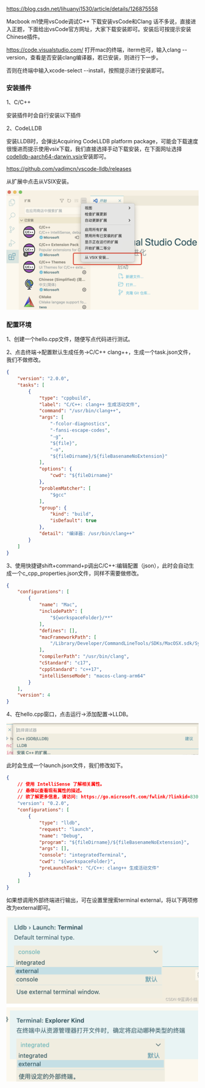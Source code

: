 https://blog.csdn.net/lihuanyi1530/article/details/126875558

Macbook m1使用vsCode调试C++
下载安装vsCode和Clang
话不多说，直接进入正题，下面给出vsCode官方网址，大家下载安装即可。安装后可按提示安装Chinese插件。

https://code.visualstudio.com/
打开mac的终端，iterm也可，输入clang --version，查看是否安装clang编译器，若已安装，则进行下一步。

否则在终端中输入xcode-select --install，按照提示进行安装即可。



### 安装插件

1、C/C++

安装插件时会自行安装以下插件

2、CodeLLDB

安装LLDB时，会弹出Acquiring CodeLLDB platform package，可能会下载速度很慢进而提示使用vsix下载，我们直接选择手动下载安装，在下面网址选择[codelldb-aarch64-darwin.vsix](https://github.com/vadimcn/vscode-lldb/releases/download/v1.7.4/codelldb-aarch64-darwin.vsix)安装即可。

https://github.com/vadimcn/vscode-lldb/releases

从扩展中点击从VSIX安装。

<img src=".asserts/image-20241115190934461.png" alt="image-20241115190934461" style="zoom:50%;" />



### 配置环境

1、创建一个hello.cpp文件，随便写点代码进行测试。

2、点击终端->配置默认生成任务->C/C++ clang++，生成一个task.json文件，我们不做修改。

```json
{
	"version": "2.0.0",
	"tasks": [
		{
			"type": "cppbuild",
			"label": "C/C++: clang++ 生成活动文件",
			"command": "/usr/bin/clang++",
			"args": [
				"-fcolor-diagnostics",
				"-fansi-escape-codes",
				"-g",
				"${file}",
				"-o",
				"${fileDirname}/${fileBasenameNoExtension}"
			],
			"options": {
				"cwd": "${fileDirname}"
			},
			"problemMatcher": [
				"$gcc"
			],
			"group": {
				"kind": "build",
				"isDefault": true
			},
			"detail": "编译器: /usr/bin/clang++"
		}
	]
}

```

3、使用快捷键shift+command+p调出C/C++:编辑配置（json），此时会自动生成一个c_cpp_properties.json文件，同样不需要做修改。

```json
{
    "configurations": [
        {
            "name": "Mac",
            "includePath": [
                "${workspaceFolder}/**"
            ],
            "defines": [],
            "macFrameworkPath": [
                "/Library/Developer/CommandLineTools/SDKs/MacOSX.sdk/System/Library/Frameworks"
            ],
            "compilerPath": "/usr/bin/clang",
            "cStandard": "c17",
            "cppStandard": "c++17",
            "intelliSenseMode": "macos-clang-arm64"
        }
    ],
    "version": 4
}
```

4、在hello.cpp窗口，点击运行->添加配置->LLDB。

![image-20241115191044635](.asserts/image-20241115191044635.png)

此时会生成一个launch.json文件，我们修改如下。

```json
{
    // 使用 IntelliSense 了解相关属性。 
    // 悬停以查看现有属性的描述。
    // 欲了解更多信息，请访问: https://go.microsoft.com/fwlink/?linkid=830387
    "version": "0.2.0",
    "configurations": [
        {
            "type": "lldb",
            "request": "launch",
            "name": "Debug",
            "program": "${fileDirname}/${fileBasenameNoExtension}",
            "args": [],
            "console": "integratedTerminal",
            "cwd": "${workspaceFolder}",
            "preLaunchTask": "C/C++: clang++ 生成活动文件"
        }
    ]
}
```

如果想调用外部终端进行输出，可在设置里搜索terminal external，将以下两项修改为external即可。

![image-20241115191129754](.asserts/image-20241115191129754.png)

